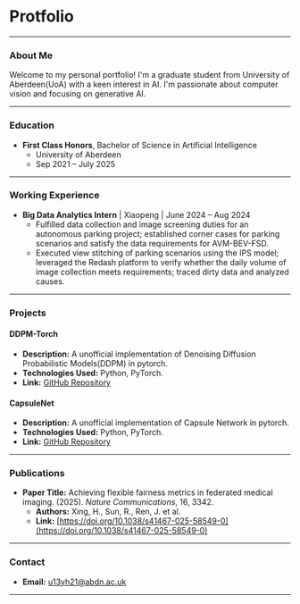 # Protfolio

---

### About Me

Welcome to my personal portfolio! I'm a graduate student from University of Aberdeen(UoA) with a keen interest in AI. I'm passionate about computer vision and focusing on generative AI.

---

### Education

* **First Class Honors**, Bachelor of Science in Artificial Intelligence
    * University of Aberdeen
    * Sep 2021 – July 2025

---

### Working Experience

* **Big Data Analytics Intern** | Xiaopeng | June 2024 – Aug 2024
    * Fulfilled data collection and image screening duties for an autonomous parking project; established corner cases for parking scenarios and satisfy the data requirements for AVM-BEV-FSD.
    * Executed view stitching of parking scenarios using the IPS model; leveraged the Redash platform to verify whether the daily volume of image collection meets requirements; traced dirty data and analyzed causes.

---

### Projects

#### DDPM-Torch

* **Description:** A unofficial implementation of Denoising Diffusion Probabilistic Models(DDPM) in pytorch.
* **Technologies Used:** Python, PyTorch.
* **Link:** [GitHub Repository](https://github.com/abdn-hyd/DDPM-Torch)

#### CapsuleNet

* **Description:** A unofficial implementation of Capsule Network in pytorch.
* **Technologies Used:** Python, PyTorch.
* **Link:** [GitHub Repository](https://github.com/abdn-hyd/CapsuleNet)

---

### Publications

* **Paper Title:** Achieving flexible fairness metrics in federated medical imaging. (2025). *Nature Communications*, 16, 3342.
    * **Authors:** Xing, H., Sun, R., Ren, J. et al.
    * **Link:** [https://doi.org/10.1038/s41467-025-58549-0](https://doi.org/10.1038/s41467-025-58549-0)

---

### Contact

* **Email:** [u13yh21@abdn.ac.uk](mailto:u13yh21@abdn.ac.uk)

---
